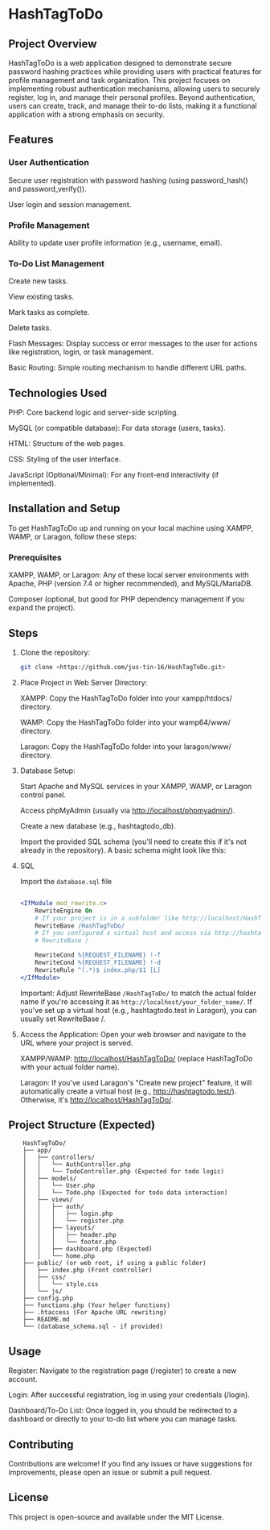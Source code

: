# HashTagToDo

## Project Overview

HashTagToDo is a web application designed to demonstrate secure password hashing practices while providing users with practical features for profile management and task organization. This project focuses on implementing robust authentication mechanisms, allowing users to securely register, log in, and manage their personal profiles. Beyond authentication, users can create, track, and manage their to-do lists, making it a functional application with a strong emphasis on security.

## Features

### User Authentication

Secure user registration with password hashing (using password_hash() and password_verify()).

User login and session management.

### Profile Management

Ability to update user profile information (e.g., username, email).

### To-Do List Management

Create new tasks.

View existing tasks.

Mark tasks as complete.

Delete tasks.

Flash Messages: Display success or error messages to the user for actions like registration, login, or task management.

Basic Routing: Simple routing mechanism to handle different URL paths.

## Technologies Used

PHP: Core backend logic and server-side scripting.

MySQL (or compatible database): For data storage (users, tasks).

HTML: Structure of the web pages.

CSS: Styling of the user interface.

JavaScript (Optional/Minimal): For any front-end interactivity (if implemented).

## Installation and Setup

To get HashTagToDo up and running on your local machine using XAMPP, WAMP, or Laragon, follow these steps:

### Prerequisites

XAMPP, WAMP, or Laragon: Any of these local server environments with Apache, PHP (version 7.4 or higher recommended), and MySQL/MariaDB.

Composer (optional, but good for PHP dependency management if you expand the project).

## Steps

1. Clone the repository:

   ```Bash
   git clone <https://github.com/jus-tin-16/HashTagToDo.git>
   ```

2. Place Project in Web Server Directory:

   XAMPP: Copy the HashTagToDo folder into your xampp/htdocs/ directory.

   WAMP: Copy the HashTagToDo folder into your wamp64/www/ directory.

   Laragon: Copy the HashTagToDo folder into your laragon/www/ directory.

3. Database Setup:

   Start Apache and MySQL services in your XAMPP, WAMP, or Laragon control panel.

   Access phpMyAdmin (usually via <http://localhost/phpmyadmin/>).

   Create a new database (e.g., hashtagtodo_db).

   Import the provided SQL schema (you'll need to create this if it's not already in the repository). A basic schema might look like this:

4. SQL

   Import the `database.sql` file

   ```Apache

   <IfModule mod_rewrite.c>
       RewriteEngine On
       # If your project is in a subfolder like http://localhost/HashTagToDo/
       RewriteBase /HashTagToDo/
       # If you configured a virtual host and access via http://hashtagtodo.test/
       # RewriteBase /

       RewriteCond %{REQUEST_FILENAME} !-f
       RewriteCond %{REQUEST_FILENAME} !-d
       RewriteRule ^(.*)$ index.php/$1 [L]
   </IfModule>
   ```

   Important: Adjust RewriteBase `/HashTagToDo/` to match the actual folder name if you're accessing it as `http://localhost/your_folder_name/`. If you've set up a virtual host (e.g., hashtagtodo.test in Laragon), you can usually set RewriteBase /.

5. Access the Application:
   Open your web browser and navigate to the URL where your project is served.

   XAMPP/WAMP: <http://localhost/HashTagToDo/> (replace HashTagToDo with your actual folder name).

   Laragon: If you've used Laragon's "Create new project" feature, it will automatically create a virtual host (e.g., <http://hashtagtodo.test/>). Otherwise, it's <http://localhost/HashTagToDo/>.

## Project Structure (Expected)

```tree
    HashTagToDo/
    ├── app/
    │   ├── controllers/
    │   │   └── AuthController.php
    │   │   └── TodoController.php (Expected for todo logic)
    │   ├── models/
    │   │   └── User.php
    │   │   └── Todo.php (Expected for todo data interaction)
    │   ├── views/
    │   │   ├── auth/
    │   │   │   ├── login.php
    │   │   │   └── register.php
    │   │   ├── layouts/
    │   │   │   ├── header.php
    │   │   │   └── footer.php
    │   │   ├── dashboard.php (Expected)
    │   │   └── home.php
    ├── public/ (or web root, if using a public folder)
    │   ├── index.php (Front controller)
    │   ├── css/
    │   │   └── style.css
    │   └── js/
    ├── config.php
    ├── functions.php (Your helper functions)
    ├── .htaccess (For Apache URL rewriting)
    ├── README.md
    └── (database_schema.sql - if provided)
```

## Usage

Register: Navigate to the registration page (/register) to create a new account.

Login: After successful registration, log in using your credentials (/login).

Dashboard/To-Do List: Once logged in, you should be redirected to a dashboard or directly to your to-do list where you can manage tasks.

## Contributing

Contributions are welcome! If you find any issues or have suggestions for improvements, please open an issue or submit a pull request.

## License

This project is open-source and available under the MIT License.
